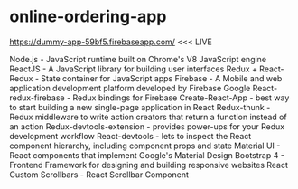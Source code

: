 # online-ordering-app
https://dummy-app-59bf5.firebaseapp.com/ &lt;&lt;&lt; LIVE

Node.js - JavaScript runtime built on Chrome's V8 JavaScript engine
ReactJS - A JavaScript library for building user interfaces
Redux + React-Redux - State container for JavaScript apps
Firebase - A Mobile and web application development platform developed by Firebase Google
React-redux-firebase - Redux bindings for Firebase
Create-React-App - best way to start building a new single-page application in React
Redux-thunk - Redux middleware to write action creators that return a function instead of an action
Redux-devtools-extension - provides power-ups for your Redux development workflow
React-devtools - lets to inspect the React component hierarchy, including component props and state
Material UI - React components that implement Google's Material Design
Bootstrap 4 - Frontend Framework for designing and building responsive websites
React Custom Scrollbars - React Scrollbar Component
